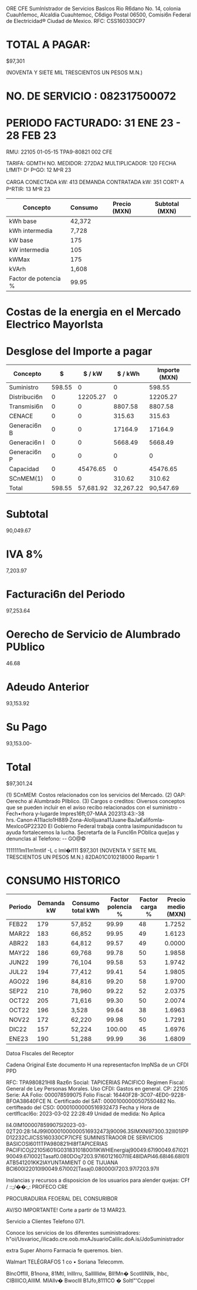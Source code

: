
ORE CFE Sumlnlstrador de Servicios Baslcos
Rio R6dano No. 14, colonia Cuauh1emoc,
Alcaldia Cuauhtemoc, C6digo Postal 06500,
Comisi6n Federal de Electricidad®
Ciudad de Mexico. RFC: CSS160330CP7

# TOTAL A PAGAR:

$97,301

(NOVENTA Y SIETE MIL TRESCIENTOS UN PESOS M.N.)

# NO. DE SERVICIO : 082317500072

# PERIODO FACTURADO: 31 ENE 23 - 28 FEB 23

RMU: 22105 01-05-15 TPA9-80821 002 CFE

TARIFA: GDMTH NO. MEDIDOR: 272DA2 MULTIPLICADOR: 120 FECHA LfMITᴱ Dᴱ PᴬGO: 12 MᴬR 23

CARGA CONECTADA kW: 413 DEMANDA CONTRATADA kW: 351 CORTᴱ A PᴬRTIR: 13 MᴬR 23

| Concepto             | Consumo | Precio (MXN) | Subtotal (MXN) |
| -------------------- | ------- | ------------ | -------------- |
| kWh base             | 42,372  |              |                |
| kWh intermedia       | 7,728   |              |                |
| kW base              | 175     |              |                |
| kW intermedia        | 105     |              |                |
| kWMax                | 175     |              |                |
| kVArh                | 1,608   |              |                |
| Factor de potencia % | 99.95   |              |                |

# Costas de la energia en el Mercado Electrico Mayorlsta

# Desglose del lmporte a pagar

| Concepto     | $      | $ / kW    | $ / kWh   | lmporte (MXN) |
| ------------ | ------ | --------- | --------- | ------------- |
| Suministro   | 598.55 | 0         | 0         | 598.55        |
| Distribuci6n | 0      | 12205.27  | 0         | 12205.27      |
| Transmisi6n  | 0      | 0         | 8807.58   | 8807.58       |
| CENACE       | 0      | 0         | 315.63    | 315.63        |
| Generaci6n B | 0      | 0         | 17164.9   | 17164.9       |
| Generaci6n I | 0      | 0         | 5668.49   | 5668.49       |
| Generaci6n P | 0      | 0         | 0         | 0             |
| Capacidad    | 0      | 45476.65  | 0         | 45476.65      |
| SCnMEM(1)    | 0      | 0         | 310.62    | 310.62        |
| Total        | 598.55 | 57,681.92 | 32,267.22 | 90,547.69     |

# Subtotal

90,049.67

# IVA 8%

7,203.97

# Facturaci6n del Periodo

97,253.64

# Oerecho de Servicio de Alumbrado PUblico

46.68

# Adeudo Anterior

93,153.92

# Su Pago

93,153.00-

# Total

$97,301.24

(1) SCnMEM: Costos relacionados con los servicios del Mercado. (2) OAP: Oerecho al Alumbrado Pllblico. (3) Cargos o creditos: Oiversos conceptos que se pueden incluir en el aviso recibo relacionados con el suministro
-Fech•rhora y-lugarde lmpres16ft;07-MAA 202313:43:-38 hrs.·Canon·A11laclo1H889·Zona-Alolljuana11Juane·BaJa€alifomla-MexlcoGP22320
El Gobierno Federal trabaja contra lasimpunidadscon tu ayuda fortalecemos la lucha. Secretarfa de la Funcl6n PObllca que]as y denunclas al Telefono: -- GO@©

1111111m11m1mtlif
-L  c    lml�l111 $97,301
(NOVENTA Y SIETE MIL TRESCIENTOS UN PESOS M.N.)
82DA01C010218000 Repartir
1



# CONSUMO HISTORICO

| Periodo | Demanda kW | Consumo total kWh | Factor polencia % | Factor carga % | Precio medio (MXN) |
| ------- | ---------- | ----------------- | ----------------- | -------------- | ------------------ |
| FEB22   | 179        | 57,852            | 99.99             | 48             | 1.7252             |
| MAR22   | 183        | 66,852            | 99.95             | 49             | 1.6123             |
| ABR22   | 183        | 64,812            | 99.57             | 49             | 0.0000             |
| MAY22   | 186        | 69,768            | 99.78             | 50             | 1.9858             |
| JUN22   | 199        | 76,104            | 99.58             | 53             | 1.9742             |
| JUL22   | 194        | 77,412            | 99.41             | 54             | 1.9805             |
| AGO22   | 196        | 84,816            | 99.20             | 58             | 1.9700             |
| SEP22   | 210        | 78,960            | 99.22             | 52             | 2.0375             |
| OCT22   | 205        | 71,616            | 99.30             | 50             | 2.0074             |
| OCT22   | 196        | 3,528             | 99.64             | 38             | 1.6963             |
| NOV22   | 172        | 62,220            | 99.98             | 50             | 1.7291             |
| DIC22   | 157        | 52,224            | 100.00            | 45             | 1.6976             |
| ENE23   | 190        | 51,288            | 99.99             | 36             | 1.6809             |

Datoa Flscales del Receptor

Cadena Original Este documento H una representacfon lmpNSa de un CFDI PPD

RFC: TPA980821HI8 Raz6n Social: TAPICERIAS PACIFICO Regimen Fiscal: General de Ley Personas Morales. Uso CFDI: Gastos en general. CP: 22105 Serie: AA Folio: 000078599075 Folio Fiscal: 16440F28-3C07-4ED0-9228-BFOA38640FCE N. Certificado del SAT: 00001000000507550482 No. certifteado del CSO: 00001000000516932473 Fecha y Hora de certlflcacl6o: 2023-03-02 22:28:49 Unidad de medida: No Aplica

ll4.0IM100007859907Sl2023-03-02T20:28:14J99I00001000000516932473j90096.3SIMXNl97300.32lll01IPPD12232CJICSS160330CP7ICFE SUMINISTRAOOR DE SERVICIOS BASICOSl6011TPA980821Hl8fTAPICERIAS PACIFICOj22105l601IG03183101800l1IKWHIEnergiaj90049.67l90049.67I02190049.67I002[Tasaf0.080DOq7203.97l60121607l1IE48IDAPl46.68l46.68I01IATB541201KK2IAYUNTAMIENT 0 OE TIJUANA BCl600I22010l90049.67I002[Tasaj0.080000l7203.97l7203.97II

lnslancias y recursos a disposicion de los usuarios para alender quejas: CFf / ::;/��:,: PROFECO CRE

PROCURADURIA FEOERAL DEL CONSURIBOR

AV/SO IMPORTANTE! Corte a partir de 13 MAR23.

Servicio a Clientes Telefono 071.

Conoce los servicios de los diferentes suministradores: h"oi/Usvarioc,/ilicado.cre.oob.mxAJsuarioCalilic.doA.is/JdoSuministrador

extra Super Ahorro Farmacia fe queremos. bien.

Walmart TELÉGRAFOS 1 co • Soriana Telecomm.

BlncOfflll, B1nona, 81Mtl, lnlllrru, Salllllldw, Bll!Mn� ScotlllNllk, lhbc, CIBIIICO,AIIIM. MIAllv� Bwoclll B1Jfo,8111CO � Soltl"'Ccppel